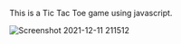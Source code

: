   This is a Tic Tac Toe game using javascript.
  
![Screenshot 2021-12-11 211512](https://user-images.githubusercontent.com/54941875/145682628-22781714-284e-46bb-b3c8-814d6a5bd0bd.jpg)
